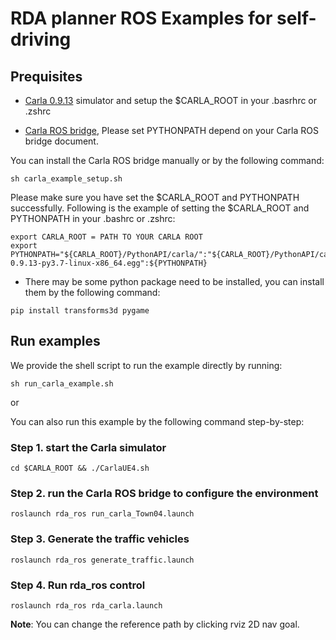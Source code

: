 # RDA planner ROS Examples for self-driving


## Prequisites

- [Carla 0.9.13](https://github.com/carla-simulator/carla/releases) simulator and setup the $CARLA_ROOT in your .basrhrc or .zshrc

- [Carla ROS bridge](https://github.com/carla-simulator/ros-bridge), Please set PYTHONPATH depend on your Carla ROS bridge document.


You can install the Carla ROS bridge manually or by the following command:

```
sh carla_example_setup.sh
```

Please make sure you have set the $CARLA_ROOT and PYTHONPATH successfully. Following is the example of setting the $CARLA_ROOT and PYTHONPATH in your .bashrc or .zshrc:

``` 
export CARLA_ROOT = PATH TO YOUR CARLA ROOT
export PYTHONPATH="${CARLA_ROOT}/PythonAPI/carla/":"${CARLA_ROOT}/PythonAPI/carla/dist/carla-0.9.13-py3.7-linux-x86_64.egg":${PYTHONPATH}
```

- There may be some python package need to be installed, you can install them by the following command:

```
pip install transforms3d pygame
```


## Run examples

We provide the shell script to run the example directly by running:

```
sh run_carla_example.sh
```

or 

You can also run this example by the following command step-by-step:

### Step 1. start the Carla simulator

```
cd $CARLA_ROOT && ./CarlaUE4.sh
```

### Step 2. run the Carla ROS bridge to configure the environment

```
roslaunch rda_ros run_carla_Town04.launch
```

### Step 3. Generate the traffic vehicles

```
roslaunch rda_ros generate_traffic.launch
```

### Step 4. Run rda_ros control

```
roslaunch rda_ros rda_carla.launch
```

**Note**: You can change the reference path by clicking rviz 2D nav goal.  








